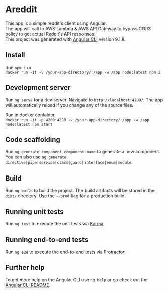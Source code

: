 # Areddit

This app is a simple reddit's client using Angular.  
The app will call to AWS Lambda & AWS API Gateway to bypass CORS policy to get actual Reddit's API responses.  
This project was generated with [Angular CLI](https://github.com/angular/angular-cli) version 9.1.8.

## Install

Run `npm i` or  
 ```docker run -it -v /your-app-directory/:/app -w /app node:latest npm i```

## Development server

Run `ng serve` for a dev server. Navigate to `http://localhost:4200/`. The app will automatically reload if you change any of the source files.  

Run in docker container  
```docker run -it -p 4200:4200 -v /your-app-directory/:/app -w /app node:latest npm start```
## Code scaffolding

Run `ng generate component component-name` to generate a new component. You can also use `ng generate directive|pipe|service|class|guard|interface|enum|module`.

## Build

Run `ng build` to build the project. The build artifacts will be stored in the `dist/` directory. Use the `--prod` flag for a production build.

## Running unit tests

Run `ng test` to execute the unit tests via [Karma](https://karma-runner.github.io).

## Running end-to-end tests

Run `ng e2e` to execute the end-to-end tests via [Protractor](http://www.protractortest.org/).

## Further help

To get more help on the Angular CLI use `ng help` or go check out the [Angular CLI README](https://github.com/angular/angular-cli/blob/master/README.md).
